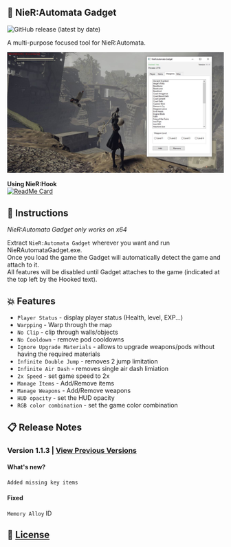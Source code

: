 ## :hammer: NieR:Automata Gadget

![GitHub release (latest by date)](https://img.shields.io/github/v/release/Asiern/AutomataGadget?style=flat-square)

A multi-purpose focused tool for NieR:Automata.

<img src="https://github.com/Asiern/AutomataGadget/blob/master/README/img.jpg" />

**Using NieR:Hook** <br>
[![ReadMe Card](https://github-readme-stats.vercel.app/api/pin/?username=asiern&repo=NieRHook)](https://github.com/asiern/NieRHook)

## :page_facing_up: Instructions

_NieR:Automata Gadget only works on x64_

Extract `NieR:Automata Gadget` wherever you want and run NieRAutomataGadget.exe.<br>
Once you load the game the Gadget will automatically detect the game and attach to it.<br>
All features will be disabled until Gadget attaches to the game (indicated at the top left by the Hooked text).

## :boom: Features

- `Player Status` - display player status (Health, level, EXP...)
- `Warpping` - Warp through the map
- `No Clip` - clip through walls/objects
- `No Cooldown` - remove pod cooldowns
- `Ignore Upgrade Materials` - allows to upgrade weapons/pods without having the required materials
- `Infinite Double Jump` - removes 2 jump limitation
- `Infinite Air Dash` - removes single air dash limiation
- `2x Speed` - set game speed to 2x
- `Manage Items` - Add/Remove items
- `Manage Weapons` - Add/Remove weapons
- `HUD opacity` - set the HUD opacity
- `RGB color combination` - set the game color combination

## :clipboard: Release Notes

### Version 1.1.3 | [View Previous Versions](Notes.md)

#### What's new?

`Added missing key items`

#### Fixed
`Memory Alloy` ID

## :page_with_curl: [License](LICENSE)
